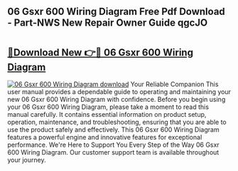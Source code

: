## 06 Gsxr 600 Wiring Diagram Free Pdf Download - Part-NWS New Repair Owner Guide qgcJO

# <h2><a href="http://dfoxi0.blite.top/?on=06+Gsxr+600+Wiring+Diagram">🔗Download New 👉🔴 06 Gsxr 600 Wiring Diagram</a></h2>

[![06 Gsxr 600 Wiring Diagram download](https://i.imgur.com/lujVjoI.png)](http://dfoxi0.blite.top/?on=06+Gsxr+600+Wiring+Diagram)
Your Reliable Companion This user manual provides a dependable guide to operating and maintaining your new 06 Gsxr 600 Wiring Diagram with confidence. Before you begin using your 06 Gsxr 600 Wiring Diagram, please take a moment to read this manual carefully. It contains essential information on product setup, operation, maintenance, and troubleshooting, ensuring that you are able to use the product safely and effectively. This 06 Gsxr 600 Wiring Diagram features a powerful engine and innovative features for exceptional performance. We're Here to Support You Every Step of the Way 06 Gsxr 600 Wiring Diagram. Our customer support team is available throughout your journey.
